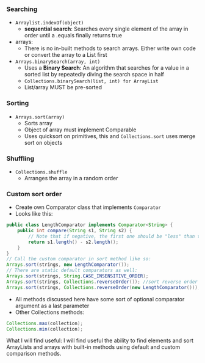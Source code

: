 ### Searching
- `Arraylist.indexOf(object)`
	- **sequential search**: Searches every single element of the array in order until a .equals finally returns true
- arrays:
	- There is no in-built methods to search arrays. Either write own code or convert the array to a List first
- `Arrays.binarySearch(array, int)`
	- Uses a **Binary Search**: An algorithm that searches for a value in a sorted list by repeatedly diving the search space in half
	- `Collections.binarySearch(list, int) for ArrayList`
	- List/array MUST be pre-sorted

### Sorting
- `Arrays.sort(array)`
	- Sorts array
	- Object of array must implement Comparable
	- Uses quicksort on primitives, this and `Collections.sort` uses merge sort on objects
### Shuffling
- `Collections.shuffle`
	- Arranges the array in a random order

### Custom sort order
- Create own Comparator class that implements `Comparator`
- Looks like this:
```java
public class LengthComparator implements Comparator<String> {
	public int compare(String s1, String s2) {
		// Note that if negative, the first one should be "less" than the second, and if positive, the first one should be "more" than the second
		return s1.length() - s2.length();
	}
}
// Call the custom comparator in sort method like so:
Arrays.sort(strings, new LengthComparator());
// There are static default comparators as well:
Arrays.sort(strings, String.CASE_INSENSITIVE_ORDER);
Arrays.sort(strings, Collections.reverseOrder()); //sort reverse order using default comparator
Arrays.sort(strings, Collections.reverseOrder(new LengthComparator())); //sort reverse order using custom comparator
```
- All methods discussed here have some sort of optional comparator argument as a last parameter
- Other Collections methods:
```java
Collections.max(collection);
Collections.min(collection);
```
What I will find useful: I will find useful the ability to find elements and sort ArrayLists and arrays with built-in methods using default and custom comparison methods.